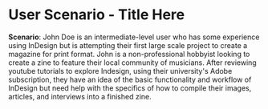 # User Scenario - Title Here

**Scenario**: John Doe is an intermediate-level user who has some experience using InDesign but is attempting their first large scale project to create a magazine for print format. John is a non-professional hobbyist looking to create a zine to feature their local community of musicians. After reviewing youtube tutorials to explore Indesign, using their university's Adobe subscription, they have an idea of the basic functionality and workflow of InDesign but need help with the specifics of how to compile their images, articles, and interviews into a finished zine.